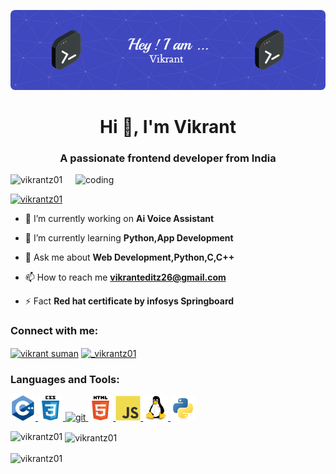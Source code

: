  ![logo](https://github.com/Vikrantz01/Vikrantz01/blob/main/github-header-image.png)
<h1 align="center">Hi 👋, I'm Vikrant</h1>
<h3 align="center">A passionate frontend developer from India</h3>
<img align="right" alt="coding" width="400" src="https://user-images.githubusercontent.com/55389276/140866485-8fb1c876-9a8f-4d6a-98dc-08c4981eaf70.gif">
<p align="left"> <img src="https://komarev.com/ghpvc/?username=vikrantz01&label=Profile%20views&color=0e75b6&style=flat" alt="vikrantz01" /> </p>

<p align="left"> <a href="https://github.com/ryo-ma/github-profile-trophy"><img src="https://github-profile-trophy.vercel.app/?username=vikrantz01" alt="vikrantz01" /></a> </p>

- 🔭 I’m currently working on **Ai Voice Assistant**

- 🌱 I’m currently learning **Python,App Development**

- 💬 Ask me about **Web Development,Python,C,C++**

- 📫 How to reach me **vikranteditz26@gmail.com**

- ⚡ Fact **Red hat certificate by infosys Springboard**

<h3 align="left">Connect with me:</h3>
<p align="left">
<a href="https://linkedin.com/in/vikrant suman" target="blank"><img align="center" src="https://raw.githubusercontent.com/rahuldkjain/github-profile-readme-generator/master/src/images/icons/Social/linked-in-alt.svg" alt="vikrant suman" height="30" width="40" /></a>
<a href="https://instagram.com/_vikrantz01" target="blank"><img align="center" src="https://raw.githubusercontent.com/rahuldkjain/github-profile-readme-generator/master/src/images/icons/Social/instagram.svg" alt="_vikrantz01" height="30" width="40" /></a>
</p>

<h3 align="left">Languages and Tools:</h3>
<p align="left"> <a href="https://www.w3schools.com/cpp/" target="_blank" rel="noreferrer"> <img src="https://raw.githubusercontent.com/devicons/devicon/master/icons/cplusplus/cplusplus-original.svg" alt="cplusplus" width="40" height="40"/> </a> <a href="https://www.w3schools.com/css/" target="_blank" rel="noreferrer"> <img src="https://raw.githubusercontent.com/devicons/devicon/master/icons/css3/css3-original-wordmark.svg" alt="css3" width="40" height="40"/> </a> <a href="https://git-scm.com/" target="_blank" rel="noreferrer"> <img src="https://www.vectorlogo.zone/logos/git-scm/git-scm-icon.svg" alt="git" width="40" height="40"/> </a> <a href="https://www.w3.org/html/" target="_blank" rel="noreferrer"> <img src="https://raw.githubusercontent.com/devicons/devicon/master/icons/html5/html5-original-wordmark.svg" alt="html5" width="40" height="40"/> </a> <a href="https://developer.mozilla.org/en-US/docs/Web/JavaScript" target="_blank" rel="noreferrer"> <img src="https://raw.githubusercontent.com/devicons/devicon/master/icons/javascript/javascript-original.svg" alt="javascript" width="40" height="40"/> </a> <a href="https://www.linux.org/" target="_blank" rel="noreferrer"> <img src="https://raw.githubusercontent.com/devicons/devicon/master/icons/linux/linux-original.svg" alt="linux" width="40" height="40"/> </a> <a href="https://www.python.org" target="_blank" rel="noreferrer"> <img src="https://raw.githubusercontent.com/devicons/devicon/master/icons/python/python-original.svg" alt="python" width="40" height="40"/> </a> </p>

<p><img align="left" src="https://github-readme-stats.vercel.app/api/top-langs?username=vikrantz01&show_icons=true&locale=en&layout=compact" alt="vikrantz01" /></p>

<p>&nbsp;<img align="center" src="https://github-readme-stats.vercel.app/api?username=vikrantz01&show_icons=true&locale=en" alt="vikrantz01" /></p>

<p><img align="center" src="https://github-readme-streak-stats.herokuapp.com/?user=vikrantz01&" alt="vikrantz01" /></p>

